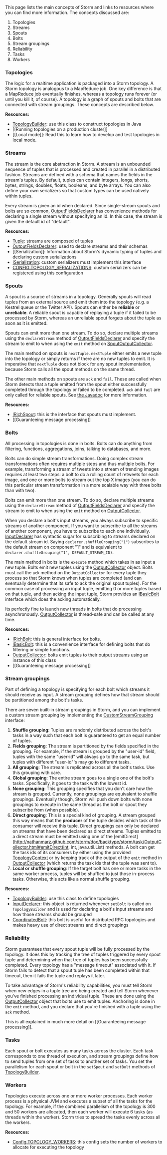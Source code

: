 This page lists the main concepts of Storm and links to resources where you can find more information. The concepts discussed are:

1. Topologies
2. Streams
3. Spouts
4. Bolts
5. Stream groupings
6. Reliability
7. Tasks
8. Workers

### Topologies

The logic for a realtime application is packaged into a Storm topology. A Storm topology is analogous to a MapReduce job. One key difference is that a MapReduce job eventually finishes, whereas a topology runs forever (or until you kill it, of course). A topology is a graph of spouts and bolts that are connected with stream groupings. These concepts are described below.

**Resources:**

* [TopologyBuilder](http://nathanmarz.github.com/storm/doc/index.html): use this class to construct topologies in Java
* [[Running topologies on a production cluster]]
* [[Local mode]]: Read this to learn how to develop and test topologies in local mode.

### Streams

The stream is the core abstraction in Storm. A stream is an unbounded sequence of tuples that is processed and created in parallel in a distributed fashion. Streams are defined with a schema that names the fields in the stream's tuples. By default, tuples can contain integers, longs, shorts, bytes, strings, doubles, floats, booleans, and byte arrays. You can also define your own serializers so that custom types can be used natively within tuples.

Every stream is given an id when declared. Since single-stream spouts and bolts are so common, [OutputFieldsDeclarer](http://nathanmarz.github.com/storm/doc/backtype/storm/topology/OutputFieldsDeclarer.html) has convenience methods for declaring a single stream without specifying an id. In this case, the stream is given the default id of "default".


**Resources:**

* [Tuple](http://nathanmarz.github.com/storm/doc/backtype/storm/tuple/Tuple.html): streams are composed of tuples
* [OutputFieldsDeclarer](http://nathanmarz.github.com/storm/doc/backtype/storm/topology/OutputFieldsDeclarer.html): used to declare streams and their schemas
* [[Serialization]]: Information about Storm's dynamic typing of tuples and declaring custom serializations
* [ISerialization](http://nathanmarz.github.com/storm/doc/backtype/storm/serialization/ISerialization.html): custom serializers must implement this interface
* [CONFIG.TOPOLOGY_SERIALIZATIONS](http://nathanmarz.github.com/storm/doc/backtype/storm/Config.html#TOPOLOGY_SERIALIZATIONS): custom serializers can be registered using this configuration

### Spouts

A spout is a source of streams in a topology. Generally spouts will read tuples from an external source and emit them into the topology (e.g. a Kestrel queue or the Twitter API). Spouts can either be __reliable__ or __unreliable__. A reliable spout is capable of replaying a tuple if it failed to be processed by Storm, whereas an unreliable spout forgets about the tuple as soon as it is emitted.

Spouts can emit more than one stream. To do so, declare multiple streams using the `declareStream` method of [OutputFieldsDeclarer](http://nathanmarz.github.com/storm/doc/backtype/storm/topology/OutputFieldsDeclarer.html) and specify the stream to emit to when using the `emit` method on [SpoutOutputCollector](http://nathanmarz.github.com/storm/doc/backtype/storm/spout/SpoutOutputCollector.html). 

The main method on spouts is `nextTuple`. `nextTuple` either emits a new tuple into the topology or simply returns if there are no new tuples to emit. It is imperative that `nextTuple` does not block for any spout implementation, because Storm calls all the spout methods on the same thread.

The other main methods on spouts are `ack` and `fail`. These are called when Storm detects that a tuple emitted from the spout either successfully completed through the topology or failed to be completed. `ack` and `fail` are only called for reliable spouts. See [the Javadoc](http://nathanmarz.github.com/storm/doc/backtype/storm/spout/ISpout.html) for more information.

**Resources:**

* [IRichSpout](http://nathanmarz.github.com/storm/doc/backtype/storm/topology/IRichSpout.html): this is the interface that spouts must implement. 
* [[Guaranteeing message processing]]

### Bolts

All processing in topologies is done in bolts. Bolts can do anything from filtering, functions, aggregations, joins, talking to databases, and more. 

Bolts can do simple stream transformations. Doing complex stream transformations often requires multiple steps and thus multiple bolts. For example, transforming a stream of tweets into a stream of trending images requires at least two steps: a bolt to do a rolling count of retweets for each image, and one or more bolts to stream out the top X images (you can do this particular stream transformation in a more scalable way with three bolts than with two). 

Bolts can emit more than one stream. To do so, declare multiple streams using the `declareStream` method of [OutputFieldsDeclarer](http://nathanmarz.github.com/storm/doc/backtype/storm/topology/OutputFieldsDeclarer.html) and specify the stream to emit to when using the `emit` method on [OutputCollector](http://nathanmarz.github.com/storm/doc/backtype/storm/task/OutputCollector.html).

When you declare a bolt's input streams, you always subscribe to specific streams of another component. If you want to subscribe to all the streams of another component, you have to subscribe to each one individually. [InputDeclarer](http://nathanmarz.github.com/storm/doc/backtype/storm/topology/InputDeclarer.html) has syntactic sugar for subscribing to streams declared on the default stream id. Saying `declarer.shuffleGrouping("1")` subscribes to the default stream on component "1" and is equivalent to `declarer.shuffleGrouping("1", DEFAULT_STREAM_ID)`. 

The main method in bolts is the `execute` method which takes in as input a new tuple. Bolts emit new tuples using the [OutputCollector](http://nathanmarz.github.com/storm/doc/backtype/storm/task/OutputCollector.html) object. Bolts must call the `ack` method on the `OutputCollector` for every tuple they process so that Storm knows when tuples are completed (and can eventually determine that its safe to ack the original spout tuples). For the common case of processing an input tuple, emitting 0 or more tuples based on that tuple, and then acking the input tuple, Storm provides an [IBasicBolt](http://nathanmarz.github.com/storm/doc/backtype/storm/topology/IBasicBolt.html) interface which does the acking automatically.

Its perfectly fine to launch new threads in bolts that do processing asynchronously. [OutputCollector](http://nathanmarz.github.com/storm/doc/backtype/storm/task/OutputCollector.html) is thread-safe and can be called at any time.

**Resources:**

* [IRichBolt](http://nathanmarz.github.com/storm/doc/backtype/storm/topology/IRichBolt.html): this is general interface for bolts.
* [IBasicBolt](http://nathanmarz.github.com/storm/doc/backtype/storm/topology/IBasicBolt.html): this is a convenience interface for defining bolts that do filtering or simple functions.
* [OutputCollector](http://nathanmarz.github.com/storm/doc/backtype/storm/task/OutputCollector.html): bolts emit tuples to their output streams using an instance of this class
* [[Guaranteeing message processing]]

### Stream groupings

Part of defining a topology is specifying for each bolt which streams it should receive as input. A stream grouping defines how that stream should be partitioned among the bolt's tasks.

There are seven built-in stream groupings in Storm, and you can implement a custom stream grouping by implementing the [CustomStreamGrouping](http://nathanmarz.github.com/storm/doc-0.7.1/backtype/storm/grouping/CustomStreamGrouping.html) interface:

1. **Shuffle grouping**: Tuples are randomly distributed across the bolt's tasks in a way such that each bolt is guaranteed to get an equal number of tuples.
2. **Fields grouping**: The stream is partitioned by the fields specified in the grouping. For example, if the stream is grouped by the "user-id" field, tuples with the same "user-id" will always go to the same task, but tuples with different "user-id"'s may go to different tasks.
3. **All grouping**: The stream is replicated across all the bolt's tasks. Use this grouping with care.
4. **Global grouping**: The entire stream goes to a single one of the bolt's tasks. Specifically, it goes to the task with the lowest id.
5. **None grouping**: This grouping specifies that you don't care how the stream is grouped. Currently, none groupings are equivalent to shuffle groupings. Eventually though, Storm will push down bolts with none groupings to execute in the same thread as the bolt or spout they subscribe from (when possible).
6. **Direct grouping**: This is a special kind of grouping. A stream grouped this way means that the __producer__ of the tuple decides which task of the consumer will receive this tuple. Direct groupings can only be declared on streams that have been declared as direct streams. Tuples emitted to a direct stream must be emitted using one of the [emitDirect](http://nathanmarz.github.com/storm/doc/backtype/storm/task/OutputCollector.html#emitDirect(int, int, java.util.List) methods. A bolt can get the task ids of its consumers by either using the provided [TopologyContext](http://nathanmarz.github.com/storm/doc/backtype/storm/task/TopologyContext.html) or by keeping track of the output of the `emit` method in [OutputCollector](http://nathanmarz.github.com/storm/doc/backtype/storm/task/OutputCollector.html) (which returns the task ids that the tuple was sent to).  
7. **Local or shuffle grouping**: If the target bolt has one or more tasks in the same worker process, tuples will be shuffled to just those in-process tasks. Otherwise, this acts like a normal shuffle grouping.

**Resources:**

* [TopologyBuilder](http://nathanmarz.github.com/storm/doc/backtype/storm/topology/TopologyBuilder.html): use this class to define topologies
* [InputDeclarer](http://nathanmarz.github.com/storm/doc/backtype/storm/topology/InputDeclarer.html): this object is returned whenever `setBolt` is called on `TopologyBuilder` and is used for declaring a bolt's input streams and how those streams should be grouped
* [CoordinatedBolt](http://nathanmarz.github.com/storm/doc/backtype/storm/task/CoordinatedBolt.html): this bolt is useful for distributed RPC topologies and makes heavy use of direct streams and direct groupings

### Reliability

Storm guarantees that every spout tuple will be fully processed by the topology. It does this by tracking the tree of tuples triggered by every spout tuple and determining when that tree of tuples has been successfully completed. Every topology has a "message timeout" associated with it. If Storm fails to detect that a spout tuple has been completed within that timeout, then it fails the tuple and replays it later. 

To take advantage of Storm's reliability capabilities, you must tell Storm when new edges in a tuple tree are being created and tell Storm whenever you've finished processing an individual tuple. These are done using the [OutputCollector](http://nathanmarz.github.com/storm/doc/backtype/storm/task/OutputCollector.html) object that bolts use to emit tuples. Anchoring is done in the `emit` method, and you declare that you're finished with a tuple using the `ack` method.

This is all explained in much more detail on [[Guaranteeing message processing]]. 

### Tasks

Each spout or bolt executes as many tasks across the cluster. Each task corresponds to one thread of execution, and stream groupings define how to send tuples from one set of tasks to another set of tasks. You set the parallelism for each spout or bolt in the `setSpout` and `setBolt` methods of [TopologyBuilder](http://nathanmarz.github.com/storm/doc/backtype/storm/topology/TopologyBuilder.html). 

### Workers

Topologies execute across one or more worker processes. Each worker process is a physical JVM and executes a subset of all the tasks for the topology. For example, if the combined parallelism of the topology is 300 and 50 workers are allocated, then each worker will execute 6 tasks (as threads within the worker). Storm tries to spread the tasks evenly across all the workers.

**Resources:**

* [Config.TOPOLOGY_WORKERS](http://nathanmarz.github.com/storm/doc/backtype/storm/Config.html#TOPOLOGY_WORKERS): this config sets the number of workers to allocate for executing the topology